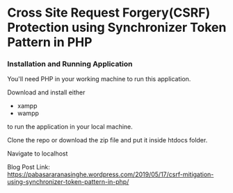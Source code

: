 
# Cross Site Request Forgery(CSRF) Protection using Synchronizer Token Pattern in PHP
### Installation and Running Application

You'll need PHP in your working machine to run this application.

Download and install either

- xampp
- wampp

to run the application in your local machine.

Clone the repo or download the zip file and put it inside htdocs folder.

Navigate to localhost

Blog Post Link: https://pabasararanasinghe.wordpress.com/2019/05/17/csrf-mitigation-using-synchronizer-token-pattern-in-php/
